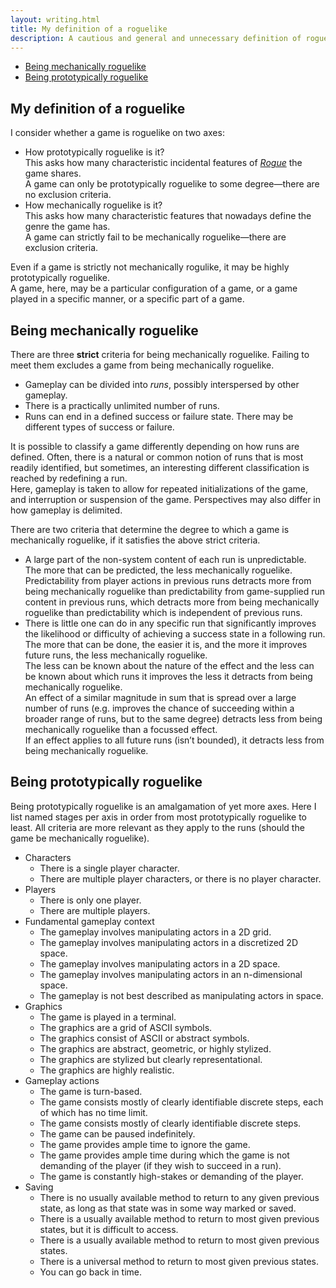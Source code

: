 ```yaml
---
layout: writing.html
title: My definition of a roguelike
description: A cautious and general and unnecessary definition of roguelike
---
```


<div id="left-comment">

- [Being mechanically roguelike](#being-mechanically-roguelike)
- [Being prototypically roguelike](#being-prototypically-roguelike)

</div>

<article>

# My definition of a roguelike

I consider whether a game is roguelike on two axes:

- How prototypically roguelike is it?  
  This asks how many characteristic incidental features of
  [_Rogue_](https://en.wikipedia.org/wiki/Rogue_(video_game)) the game shares.  
  A game can only be prototypically roguelike to some degree—there are no exclusion criteria.
- How mechanically roguelike is it?  
  This asks how many characteristic features that nowadays define the genre the game has.  
  A game can strictly fail to be mechanically roguelike—there are exclusion criteria.

Even if a game is strictly not mechanically rogulike, it may be highly prototypically roguelike.  
A game, here, may be a particular configuration of a game, or a game played in a specific manner,
or a specific part of a game.

## Being mechanically roguelike

There are three **strict** criteria for being mechanically roguelike.
Failing to meet them excludes a game from being mechanically roguelike.

- Gameplay can be divided into _runs_, possibly interspersed by other gameplay.
- There is a practically unlimited number of runs.
- Runs can end in a defined success or failure state. There may be different types of success or failure.

It is possible to classify a game differently depending on how runs are defined.
Often, there is a natural or common notion of runs that is most readily identified,
but sometimes, an interesting different classification is reached by redefining a run.  
Here, gameplay is taken to allow for repeated initializations of the game,
and interruption or suspension of the game. Perspectives may also differ in how gameplay
is delimited.

There are two criteria that determine the degree to which a game is mechanically roguelike,
if it satisfies the above strict criteria.

- A large part of the non-system content of each run is unpredictable.  
  The more that can be predicted, the less mechanically roguelike.  
  Predictability from player actions in previous runs detracts more
  from being mechanically roguelike than predictability from game-supplied
  run content in previous runs, which detracts more from being mechanically
  roguelike than predictability which is independent of previous runs.
- There is little one can do in any specific run that significantly improves
  the likelihood or difficulty of achieving a success state in a following run.  
  The more that can be done, the easier it is, and the more it improves future runs,
  the less mechanically roguelike.  
  The less can be known about the nature of the effect and the less can be known about
  which runs it improves the less it detracts from being mechanically roguelike.  
  An effect of a similar magnitude in sum that is spread over a large number of runs
  (e.g. improves the chance of succeeding within a broader range of runs, but to
  the same degree) detracts less from being mechanically roguelike than a focussed effect.  
  If an effect applies to all future runs (isn’t bounded), it detracts less from
  being mechanically roguelike.

## Being prototypically roguelike

Being prototypically roguelike is an amalgamation of yet more axes.
Here I list named stages per axis in order from most prototypically roguelike to least.
All criteria are more relevant as they apply to the runs
(should the game be mechanically roguelike).

- Characters
  - There is a single player character.
  - There are multiple player characters, or there is no player character.
- Players
  - There is only one player.
  - There are multiple players.
- Fundamental gameplay context
  - The gameplay involves manipulating actors in a 2D grid.
  - The gameplay involves manipulating actors in a discretized 2D space.
  - The gameplay involves manipulating actors in a 2D space.
  - The gameplay involves manipulating actors in an n-dimensional space.
  - The gameplay is not best described as manipulating actors in space.
- Graphics
  - The game is played in a terminal.
  - The graphics are a grid of ASCII symbols.
  - The graphics consist of ASCII or abstract symbols.
  - The graphics are abstract, geometric, or highly stylized.
  - The graphics are stylized but clearly representational.
  - The graphics are highly realistic.
- Gameplay actions
  - The game is turn-based.
  - The game consists mostly of clearly identifiable discrete steps,
    each of which has no time limit.
  - The game consists mostly of clearly identifiable discrete steps.
  - The game can be paused indefinitely.
  - The game provides ample time to ignore the game.
  - The game provides ample time during which the game is not demanding of the player
    (if they wish to succeed in a run).
  - The game is constantly high-stakes or demanding of the player.
- Saving
  - There is no usually available method to return to any given previous state,
    as long as that state was in some way marked or saved.
  - There is a usually available method to return to most given previous states,
    but it is difficult to access.
  - There is a usually available method to return to most given previous states.
  - There is a universal method to return to most given previous states.
  - You can go back in time.

</article>
